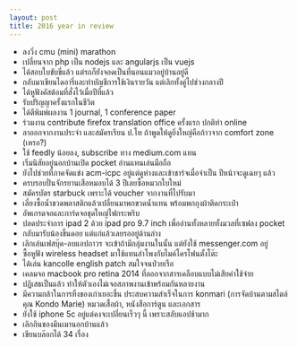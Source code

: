 ```yaml
---
layout: post
title: 2016 year in review
---
```


- ลงวิ่ง cmu (mini) marathon
- เปลี่ยนจาก php เป็น nodejs และ angularjs เป็น vuejs
- ได้สอบใบขับขี่แล้ว แต่รถก็ยังจอดเป็นที่นอนแมวอยู่บ้านอยู่ดี
- กลับมาเขียนไดอารี่และทำบัญชีการใช้เงินรายวัน แต่เลิกทั้งคู่ไปช่วงกลางปี
- ได้หูฟังคัสต้อมที่สั่งไว้เมื่อปีที่แล้ว
- รับปริญญาครั้งแรกในชีวิต
- ได้ตีพิมพ์ผลงาน 1 journal, 1 conference paper
- ร่วมงาน contribute firefox translation office ครั้งแรก ปกติทำ online
- ลาออกจากงานประจำ และสมัครเรียน ป.โท ถ้าพูดให้ดูยิ่งใหญ่คือก้าวจาก comfort zone (เหรอ?)
- ใช้ feedly น้อยลง, subscribe ทาง medium.com แทน
- เริ่มนิสัยอยู่นอกบ้านเปิด pocket อ่านแทนเล่นมือถือ
- ยังไปช่วยที่ภาคจัดแข่ง acm-icpc อยู่แต่ดูห่างและเข้าชาร์จเมื่อจำเป็น ปีหน้าจะดูเฉยๆ แล้ว
- ครบรอบปั่นจักรยานเสือหมอบได้ 3 ปีเลยซื้อหมวกใบใหม่
- สมัครบัตร starbuck เพราะได้ voucher จากงานที่ไปรับมา
- เลี่ยงซื้อน้ำขวดพลาสติกแล้วเปลี่ยนมาพกขวดน้ำแทน พร้อมพกถุงผ้าติดกระเป๋า
- อัพเกรดจอและการ์ดจอชุดใหญ่ไฟกระพริบ
- ปลดประจำการ ipad 2 ด้วย ipad pro 9.7 inch เพื่ออ่านทั้งหลายทั้งมวลที่เซฟลง pocket
- กลับมารับน้องขึ้นดอย แต่แก่แล้วเลยรออยู่ด้านล่าง
- เลิกเล่นเฟสบุ๊ค-ลบแอปถาวร จะเข้าถ้ามีกลุ่มงานในนั้น แต่ยังใช้ messenger.com อยู่
- ซื้อหูฟัง wireless headset มาใช้แทนลำโพงกับไมค์โครโฟนตั้งโต๊ะ
- ได้เล่น kancolle english patch สมใจจนป่วยเรือ
- เคลมจอ macbook pro retina 2014 ที่ลอกจากสารเคลือบแบบไม่เสียค่าใช้จ่าย
- ปฏิเสธเป็นแล้ว ทำให้ตัวเองไม่เจอสภาพงานเข้าพร้อมกันหลายงาน
- มีความกล้าในการทิ้งของเก่าเยอะขึ้น ประสบความสำเร็จในการ konmari (การจัดบ้านตามสไตล์คุณ Kondo Marie) หมวดเสื้อผ้า, หนังสือการ์ตูน และเอกสาร
- ยังใช้ iphone 5c อยู่แต่คงจะเปลี่ยนเร็วๆ นี้ เพราะสลับแอปช้ามาก
- เลิกกินของมึนเมานอกบ้านแล้ว 
- เขียนบล๊อกได้ 34 เรื่อง